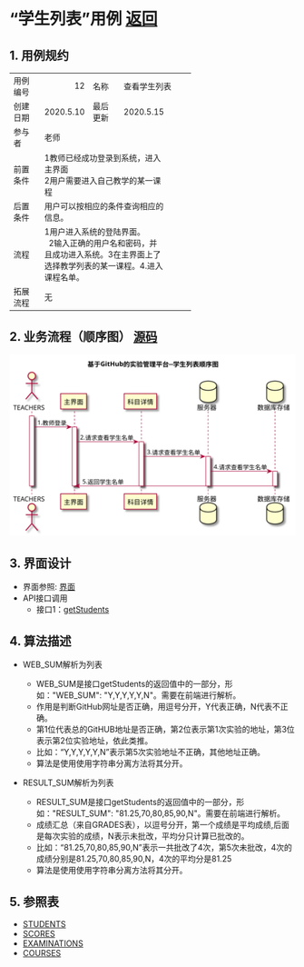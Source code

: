 ﻿﻿<!-- markdownlint-disable MD033-->
<!-- 禁止MD033类型的警告 https://www.npmjs.com/package/markdownlint -->

# “学生列表”用例 [返回](../README.md)
## 1. 用例规约

<table border=0 cellpadding=0 cellspacing=0 width=320 style='border-collapse:
 collapse;table-layout:fixed;width:240pt'>
 <col width=64 span=5 style='width:48pt'>
 <tr height=18 style='height:13.8pt'>
  <td height=18 width=64 style='height:13.8pt;width:48pt'>用例编号</td>
  <td align=right width=64 style='width:48pt'>12</td>
  <td width=64 style='width:48pt'>名称</td>
  <td colspan=2 width=128 style='mso-ignore:colspan;width:96pt'>查看学生列表</td>
 </tr>
 <tr height=18 style='height:13.8pt'>
  <td height=18 style='height:13.8pt'>创建日期</td>
  <td>2020.5.10</td>
  <td>最后更新<span style='display:none'>日期</span></td>
  <td>2020.5.15</td>
  <td></td>
 </tr>
 <tr height=18 style='height:13.8pt'>
  <td height=18 style='height:13.8pt'>参与者</td>
  <td colspan=3>老师</td>
  <td></td>
 </tr>
 <tr height=18 style='height:13.8pt'>
  <td height=18 style='height:13.8pt'>前置条件</td>
  <td colspan=3 class=xl65 width=192 style='width:144pt'>1教师已经成功登录到系统，进入主界面<br>
    2用户需要进入自己教学的某一课程</td>
  <td></td>
 </tr>
 <tr height=18 style='height:13.8pt'>
  <td height=18 style='height:13.8pt'>后置条件</td>
  <td colspan=3>用户可以按相应的条件查询相应的信息。</td>
  <td></td>
 </tr>
 <tr height=18 style='height:13.8pt'>
  <td height=18 style='height:13.8pt'>流程</td>
  <td colspan=3 class=xl65 width=192 style='width:144pt'>1用户进入系统的登陆界面。<br>
    <span style='mso-spacerun:yes'>&nbsp;
  </span>2输入正确的用户名和密码，并且成功进入系统。3在主界面上了选择教学列表的某一课程。4.进入课程名单。</td>
  <td></td>
 </tr>
 <tr height=18 style='height:13.8pt'>
  <td height=18 style='height:13.8pt'>拓展流程</td>
  <td colspan=3 class=xl65 width=192 style='width:144pt'>无</td>
  <td></td>
 </tr>
 <![if supportMisalignedColumns]>
 <tr height=0 style='display:none'>
  <td width=64 style='width:48pt'></td>
  <td width=64 style='width:48pt'></td>
  <td width=64 style='width:48pt'></td>
  <td width=64 style='width:48pt'></td>
  <td width=64 style='width:48pt'></td>
 </tr>
 <![endif]>
</table>

## 2. 业务流程（顺序图） [源码](../src/学生列表.puml)
![学生列表时序图](../学生列表时序图.svg) 

## 3. 界面设计
- 界面参照: [界面](https://yangyam.github.io/is_analysis_test6/ui/student_list.html)
- API接口调用
    - 接口1：[getStudents](../接口/getStudents.md) 

## 4. 算法描述

- WEB_SUM解析为列表  
  - WEB_SUM是接口getStudents的返回值中的一部分，形如："WEB_SUM": "Y,Y,Y,Y,Y,N"。需要在前端进行解析。  
  - 作用是判断GitHub网址是否正确，用逗号分开，Y代表正确，N代表不正确。  
  - 第1位代表总的GitHUB地址是否正确，第2位表示第1次实验的地址，第3位表示第2位实验地址，依此类推。
  - 比如：“Y,Y,Y,Y,Y,N”表示第5次实验地址不正确，其他地址正确。  
  - 算法是使用使用字符串分离方法将其分开。

- RESULT_SUM解析为列表
    - RESULT_SUM是接口getStudents的返回值中的一部分，形如："RESULT_SUM": "81.25,70,80,85,90,N"。需要在前端进行解析。
    - 成绩汇总（来自GRADES表），以逗号分开，第一个成绩是平均成绩,后面是每次实验的成绩，N表示未批改，平均分只计算已批改的。    
    - 比如：“81.25,70,80,85,90,N”表示一共批改了4次，第5次未批改，4次的成绩分别是81.25,70,80,85,90,N，4次的平均分是81.25
    - 算法是使用使用字符串分离方法将其分开。
    
## 5. 参照表

- [STUDENTS](../DataBase.md/#STUDENTS)
- [SCORES](../DataBase.md/#SCORES)
- [EXAMINATIONS](../DataBase.md/#EXAMINATIONS)
- [COURSES](../DataBase.md/#COURSES)


